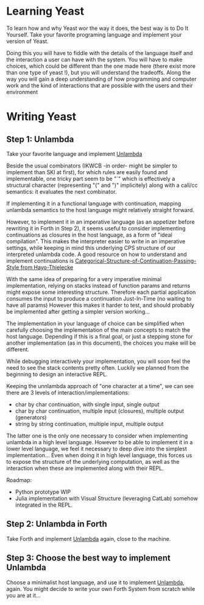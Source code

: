 # Learning Yeast

To learn how and why Yeast wor the way it does, the best way is to Do It Yourself.
Take your favorite programing language and implement your version of Yeast.

Doing this you will have to fiddle with the details of the language itself and the interaction a user can have with the system.
You will have to make choices, which could be different than the one made here (there exist more than one type of yeast !), but you will understand the tradeoffs.
Along the way you will gain a deep understanding of how programming and computer work and the kind of interactions that are possible with the users and their environment

# Writing Yeast

## Step 1: Unlambda

Take your favorite language and implement [Unlambda](http://www.madore.org/~david/programs/unlambda)

Beside the usual combinators (IKWCB -in order- might be simpler to implement than SKI at first), for which rules are easily found and implementable, one tricky part seem to be "`" which is effectively a structural character (representing "(" and ")" implicitely) along with a call/cc semantics: it evaluates the next combinator.

If implementing it in a functional language with continuation, mapping unlambda semantics to the host language might relatively straight forward.

However, to implement it in an imperative language (as an appetizer before rewriting it in Forth in Step 2), it seems useful to consider implementing continuations as closures in the host language, as a form of "ideal compilation".
This makes the interpreter easier to write in an imperative settings, while keeping in mind this underlying CPS structure of our interpreted unlambda code.
A good resource on how to understand and implement continuations is [Categorical-Structure-of-Continuation-Passing-Style from Hayo-Thielecke](https://www.researchgate.net/profile/Hayo-Thielecke/publication/2869296_Categorical_Structure_of_Continuation_Passing_Style/links/53e12db90cf2235f352738e3/Categorical-Structure-of-Continuation-Passing-Style.pdf?origin=publication_detail)

With the same idea of preparing for a very imperative minimal implementation, relying on stacks instead of function params and returns might expose some interesting structure.
Therefore each partial application consumes the input to produce a continuation Just-In-Time (no waiting to have all params)
However this makes it harder to test, and should probably be implemented after getting a simpler version working...

The implementation in your language of choice can be simplified when carefully choosing the implementation of the main concepts to match the host language.
Depending if this is a final goal, or just a stepping stone for another implementation (as in this document), the choices you make will be different.

While debugging interactively your implementation, you will soon feel the need to see the stack contents pretty often.
Luckily we planned from the beginning to design an interactive REPL.

Keeping the unnlambda approach of "one character at a time", we can see there are 3 levels of interaction/implementations:
- char by char continuation, with single input, single output
- char by char continuation, multiple input (closures), multiple output (generators)
- string by string continuation, multiple input, multiple output

The latter one is the only one necessary to consider when implementing unlambda in a high level language.
However to be able to implement it in a lower level language, we feel it necessary to deep dive into the simplest implementation...
Even when doing it in high level language, this forces us to expose the structure of the underlying computation, as well as the interaction when these are implemented along with their REPL.

Roadmap:
- Python prototype WIP
- Julia implementation with Visual Structure (leveraging CatLab) somehow integrated in the REPL.

## Step 2: Unlambda in Forth

Take Forth and implement [Unlambda](http://www.madore.org/~david/programs/unlambda) again, close to the machine.


## Step 3: Choose the best way to implement Unlambda

Choose a minimalist host language, and use it to implement [Unlambda](http://www.madore.org/~david/programs/unlambda), again.
You might decide to write your own Forth System from scratch while you are at it...

